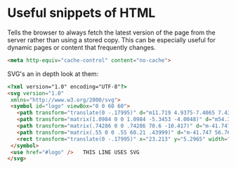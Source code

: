 # Useful snippets of HTML

 Tells the browser to always fetch the latest version of the page from the server rather than using a stored copy. 
 This can be especially useful for dynamic pages or content that frequently changes.

 ```html
<meta http-equiv="cache-control" content="no-cache">
```

SVG's an in depth look at them:

 ```html
<?xml version="1.0" encoding="UTF-8"?>
<svg version="1.0"
  xmlns="http://www.w3.org/2000/svg">
  <symbol id="logo" viewBox="0 0 60 60">
    <path transform="translate(0 -.17995)" d="m11.719 4.9375-7.4065 7.4375v42.031c0 1.108 0.892 2 2 2h47.468c1.109 0 2.001-0.892 2.001-2v-47.468c0-1.1085-0.892-2.0005-2-2.0005h-42.062z" fill="#b3b3b3" fill-rule="evenodd" stroke="#333" stroke-width="3.125"/>
    <path transform="matrix(1.0984 0 0 1.0984 -5.3453 -4.0048)" d="m54.344 31.569a21.953 21.953 0 1 0-43.907 0 21.953 21.953 0 1 0 43.907 0h-21.954z" fill="#7f7f7f" fill-rule="evenodd" stroke="#333" stroke-width="1.7071"/>
    <path transform="matrix(.74286 0 0 .74286 70.6 -10.417)" d="m-41.747 56.761a12.596 12.596 0 1 0-25.193 0 12.596 12.596 0 1 0 25.193 0h-12.597z" fill="#4c4c4c" fill-rule="evenodd" stroke="#333" stroke-width="1.6827"/>
    <path transform="matrix(.55 0 0 .55 60.21 .43999)" d="m-41.747 56.761a12.596 12.596 0 1 0-25.193 0 12.596 12.596 0 1 0 25.193 0h-12.597z" fill="#b3b3b3" fill-rule="evenodd" stroke="#333" stroke-width="1.6827"/>
    <rect transform="translate(0 -.17995)" x="23.213" y="5.2965" width="14.396" height="21.593" rx="1" fill="#4c4c4c" fill-rule="evenodd" stroke="#333" stroke-width="1.875"/>
  </symbol>
  <use href="#logo" />   THIS LINE USES SVG
</svg>
```
